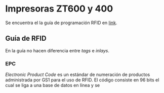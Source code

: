 # Impresoras ZT600 y 400

Se encuentra el la guía de programación RFID en [link](https://www.zebra.com/content/dam/zebra_new_ia/en-us/manuals/printers/common/programming/rfid3-pg-en.pdf).

## Guía de RFID

En la guía no hacen diferencia entre _tags_ e _inlays_.

### EPC

_Electronic Product Code_ es un estándar de numeración de productos administrada por GS1 para el uso de RFID. El código consiste en 96 bits el cual se liga a una base de datos en línea y se 
